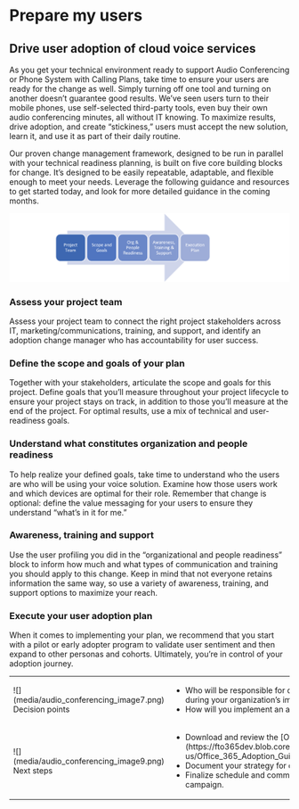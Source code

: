 # Prepare my users

## Drive user adoption of cloud voice services

As you get your technical environment ready to support Audio Conferencing or
Phone System with Calling Plans, take time to ensure your users are ready for
the change as well. Simply turning off one tool and turning on another doesn’t
guarantee good results. We’ve seen users turn to their mobile phones, use
self-selected third-party tools, even buy their own audio conferencing minutes,
all without IT knowing. To maximize results, drive adoption, and create
“stickiness,” users must accept the new solution, learn it, and use it as part
of their daily routine.

Our proven change management framework, designed to be run in parallel with your
technical readiness planning, is built on five core building blocks for change.
It’s designed to be easily repeatable, adaptable, and flexible enough to meet
your needs. Leverage the following guidance and resources to get started today,
and look for more detailed guidance in the coming months.

![](media/prepare-my-users-image1.png "Core building blocks in order left to right: Project Team; Scope and Goals; Org and People Readiness; Awareness, Training & Support; ending in an Execution Plan.")

### Assess your project team

Assess your project team to connect the right project stakeholders across IT,
marketing/communications, training, and support, and identify an adoption change
manager who has accountability for user success.

### Define the scope and goals of your plan

Together with your stakeholders, articulate the scope and goals for this
project. Define goals that you’ll measure throughout your project lifecycle to
ensure your project stays on track, in addition to those you’ll measure at the
end of the project. For optimal results, use a mix of technical and
user-readiness goals.

### Understand what constitutes organization and people readiness

To help realize your defined goals, take time to understand who the users are
who will be using your voice solution. Examine how those users work and which
devices are optimal for their role. Remember that change is optional: define the
value messaging for your users to ensure they understand “what’s in it for me.”

### Awareness, training and support

Use the user profiling you did in the “organizational and people readiness”
block to inform how much and what types of communication and training you should
apply to this change. Keep in mind that not everyone retains information the
same way, so use a variety of awareness, training, and support options to
maximize your reach.

### Execute your user adoption plan

When it comes to implementing your plan, we recommend that you start with a
pilot or early adopter program to validate user sentiment and then expand to
other personas and cohorts. Ultimately, you’re in control of your adoption
journey.

[//]: # (Note that you can't remove the "en-us" from the link in this table.)

<table>
<tr><td>![](media/audio_conferencing_image7.png) <br/>Decision points</td><td><ul><li>Who will be responsible for driving user adoption and change management during your organization’s implementation of cloud voice capabilities?</li><li>How will you implement an adoption and change management strategy?</li></ol></td></tr>
<tr><td>![](media/audio_conferencing_image9.png)<br/>Next steps</td><td><ul><li>Download and review the [Office 365 Adoption Guide](https://fto365dev.blob.core.windows.net/media/Default/DocResources/en-us/Office_365_Adoption_Guide.pdf).</li><li>Document your strategy for driving user adoption.</li><li>Finalize schedule and communication plans to begin your adoption campaign.
</li></ol></td></tr>
</table>
<!--ENDOFSECTION-->
  